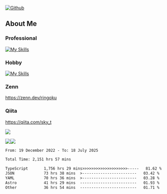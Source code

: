 [![Github](https://img.shields.io/github/followers/skyt-a?label=Follow&style=social)](https://github.com/skyt-a)

## About Me
### Professional
[![My Skills](https://skillicons.dev/icons?i=react,ts,js,nodejs,java,graphql,firebase,githubactions&theme=light)](https://skillicons.dev)
### Hobby
[![My Skills](https://skillicons.dev/icons?i=unity,rust,py&theme=light)](https://skillicons.dev)

### Zenn
https://zenn.dev/ringoku
### Qiita
https://qiita.com/sky_t


![](https://github-profile-summary-cards.vercel.app/api/cards/profile-details?username=skyt-a&theme=default)

![](https://github-profile-summary-cards.vercel.app/api/cards/repos-per-language?username=skyt-a&theme=default)![](https://github-profile-summary-cards.vercel.app/api/cards/stats?username=RinGoku&theme=default)

<!--START_SECTION:waka-->

```txt
From: 19 December 2022 - To: 18 July 2025

Total Time: 2,151 hrs 57 mins

TypeScript       1,756 hrs 29 mins>>>>>>>>>>>>>>>>>>>>-----   81.62 %
JSON             73 hrs 38 mins  >------------------------   03.42 %
YAML             70 hrs 36 mins  >------------------------   03.28 %
Astro            41 hrs 29 mins  -------------------------   01.93 %
Other            36 hrs 54 mins  -------------------------   01.71 %
```

<!--END_SECTION:waka-->
